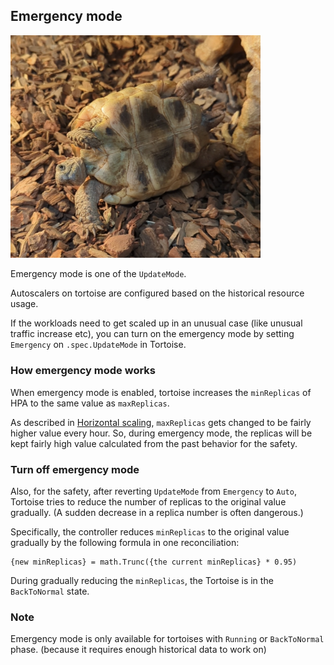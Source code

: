 ## Emergency mode

<img alt="Tortoise" src="images/emergency.png" width="400px"/>

Emergency mode is one of the `UpdateMode`.

Autoscalers on tortoise are configured based on the historical resource usage.

If the workloads need to get scaled up in an unusual case (like unusual traffic increase etc),
you can turn on the emergency mode by setting `Emergency` on `.spec.UpdateMode` in Tortoise.

### How emergency mode works

When emergency mode is enabled, tortoise increases the `minReplicas` of HPA to the same value as `maxReplicas`.

As described in [Horizontal scaling](./horizontal.md), `maxReplicas` gets changed to be fairly higher value every hour.
So, during emergency mode, the replicas will be kept fairly high value calculated from the past behavior for the safety.

### Turn off emergency mode 

Also, for the safety, after reverting `UpdateMode` from `Emergency` to `Auto`,
Tortoise tries to reduce the number of replicas to the original value gradually.
(A sudden decrease in a replica number is often dangerous.)

Specifically, the controller reduces `minReplicas` to the original value gradually by the following formula in one reconciliation:

```
{new minReplicas} = math.Trunc({the current minReplicas} * 0.95)
```

During gradually reducing the `minReplicas`, the Tortoise is in the `BackToNormal` state.

### Note

Emergency mode is only available for tortoises with `Running` or `BackToNormal` phase.
(because it requires enough historical data to work on)
